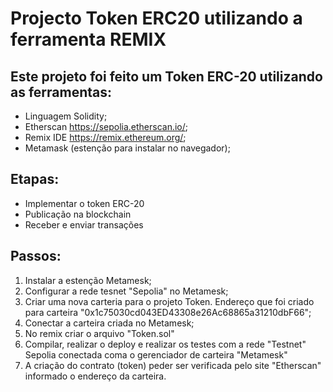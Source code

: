 # Projecto Token ERC20 utilizando a ferramenta REMIX

## Este projeto foi feito um Token ERC-20 utilizando as ferramentas:
- Linguagem Solidity;
- Etherscan <https://sepolia.etherscan.io/>;
- Remix IDE <https://remix.ethereum.org/>;
- Metamask (estenção para instalar no navegador);

## Etapas:
- Implementar o token ERC-20
- Publicação na blockchain
- Receber e enviar transações

## Passos:
1. Instalar a estenção Metamesk;
2. Configurar a rede tesnet "Sepolia" no Metamesk;
3. Criar uma nova carteria para o projeto Token. Endereço que foi criado para carteira "0x1c75030cd043ED43308e26Ac68865a31210dbF66";
4. Conectar a carteira criada no Metamesk;
5. No remix criar o arquivo "Token.sol"
6. Compilar, realizar o deploy e realizar os testes com a rede "Testnet" Sepolia conectada coma o gerenciador de carteira "Metamesk"
7. A criação do contrato (token) peder ser verificada pelo site "Etherscan" informado o endereço da carteira. 
